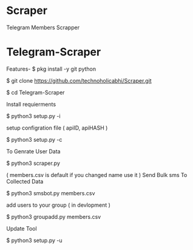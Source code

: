 # Scraper
Telegram Members Scrapper
# Telegram-Scraper
Features-
$ pkg install -y git python

$ git clone https://github.com/technoholicabhi/Scraper.git

$ cd Telegram-Scraper

Install requierments

$ python3 setup.py -i

setup configration file ( apiID, apiHASH )

$ python3 setup.py -c

To Genrate User Data

$ python3 scraper.py

( members.csv is default if you changed name use it )
Send Bulk sms To Collected Data

$ python3 smsbot.py members.csv

add users to your group ( in devlopment )

$ python3 groupadd.py members.csv

Update Tool

$ python3 setup.py -u
